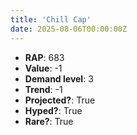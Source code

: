 ```yaml
---
title: 'Chill Cap'
date: 2025-08-06T00:00:00Z
---
```

- **RAP**: 683
- **Value**: -1
- **Demand level**: 3
- **Trend**: -1
- **Projected?**: True
- **Hyped?**: True
- **Rare?**: True
